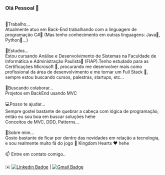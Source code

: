 ### Olá Pessoal 👋

<br/>🔭Trabalho...
<br/>Atualmente atuo em Back-End trabalhando com a linguagem de programação C#💜 (Mas tenho conhecimento em outras linguagens: Java🧡, Python💚...)
<br/>
<br/>🌱Estudos... 
<br/>Estou cursando Análise e Desenvolvimento de Sistemas na Faculdade de Informática e Administração Paulista💜 (FIAP).Tenho estudado para as Certificações Microsoft 🏅, procurando  me desenvolver mais como profissional da área de desenvolvimento e me tornar um Full Stack 🚀, sempre estou buscando cursos, palestras, startups, etc...
<br/>
<br/>👯Buscando colaborar...
<br/>Projetos em BackEnd usando MVC
<br/>
<br/>💻Posso te ajudar...
<br/>Sempre gostei bastante de quebrar a cabeça com lógica de programação, então eu sou boa em buscar soluções hehe
<br/>Conceitos de MVC, DDD, Patterns... 
<br/>
<br/>💬Sobre mim...
<br/> Gosto bastante de ficar por dentro das novidades em relação a tecnologia, e sou realmente muito fã do jogo 👑 Kingdom Hearts ❤️ hehe
<br/>
<br/>📫 Entre em contato comigo..
<br/>
<br/> ✉️ [![Linkedin Badge](https://img.shields.io/badge/-KellyMitsuishi-blue?style=flat-square&logo=Linkedin&logoColor=white&link=https://www.linkedin.com/in/kelly-naomi-mitsuishi-175997133/)](https://www.linkedin.com/in/kelly-naomi-mitsuishi-175997133/) 
| [![Gmail Badge](https://img.shields.io/badge/-kelly.mitsuishi@gmail.com-c14438?style=flat-square&logo=Gmail&logoColor=white&link=mailto:kelly.mitsuishi@gmail.com)](mailto:kelly.mitsuishi@gmail.com)

